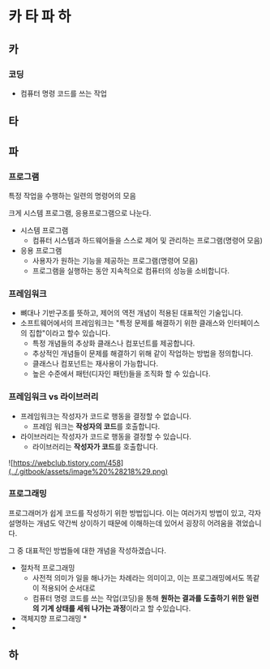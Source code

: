# 카 타 파 하

## 카

### 코딩

* 컴퓨터 명령 코드를 쓰는 작업

## 타



## 파

### 프로그램

특정 작업을 수행하는 일련의 명령어의 모음

크게 시스템 프로그램, 응용프로그램으로 나눈다.

* 시스템 프로그램
  * 컴퓨터 시스템과 하드웨어들을 스스로 제어 및 관리하는 프로그램\(명령어 모음\)
* 응용 프로그램
  * 사용자가 원하는 기능을 제공하는 프로그램\(명령어 모음\)
  * 프로그램을 실행하는 동안 지속적으로 컴퓨터의 성능을 소비합니다.

### 프레임워크

* 뼈대나 기반구조를 뜻하고, 제어의 역전 개념이 적용된 대표적인 기술입니다.
* 소프트웨어에서의 프레임워크는 "특정 문제를 해결하기 위한 클래스와 인터페이스의 집합"이라고 할수 있습니다.
  * 특정 개념들의 추상화 클래스나 컴포넌트를 제공합니다.
  * 추상적인 개념들이 문제를 해결하기 위해 같이 작업하는 방법을 정의합니다.
  * 클래스나 컴포넌트는 재사용이 가능합니다.
  * 높은 수준에서 패턴\(디자인 패턴\)들을 조직화 할 수 있습니다.

### 프레임워크 vs 라이브러리

* 프레임워크는 작성자가 코드로 행동을 결정할 수 없습니다.
  * 프레임 워크는 **작성자의 코드**를 호출합니다.
* 라이브러리는 작성자가 코드로 행동을 결정할 수 있습니다.
  * 라이브러리는 **작성자가 코드**를 호출합니다.

![https://webclub.tistory.com/458](../.gitbook/assets/image%20%28218%29.png)

### 프로그래밍

프로그래머가 쉽게 코드를 작성하기 위한 방법입니다. 이는 여러가지 방법이 있고, 각자 설명하는 개념도 약간씩 상이하기 때문에 이해하는데 있어서 굉장히 어려움을 겪었습니다.

그 중 대표적인 방법들에 대한 개념을 작성하겠습니다.

* 절차적 프로그래밍
  * 사전적 의미가 일을 해나가는 차례라는 의미이고, 이는 프로그래밍에서도 똑같이 적용되어 순서대로 
  * 컴퓨터 명령 코드를 쓰는 작업\(코딩\)을 통해 **원하는 결과를 도출하기 위한 일련의 기계 상태를 세워 나가는 과정**이라고 할 수있습니다.
* 객체지향 프로그래밍
  * 
* 
## 하

